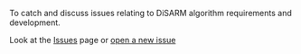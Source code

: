 To catch and discuss issues relating to DiSARM algorithm requirements and development.

Look at the [Issues](https://github.com/disarm-platform/algorithms-issues/issues) page or [open a new issue](https://github.com/disarm-platform/algorithms-issues/issues/new)
